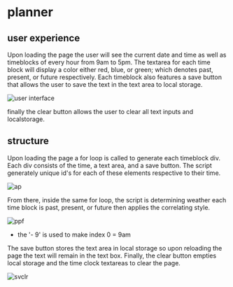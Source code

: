 # planner

## user experience

Upon loading the page the user will see  the current date and time as well as timeblocks of every hour from 9am to 5pm. The textarea for
each time block will display a color either red, blue, or green; which denotes past, present, or future respectively. Each timeblock also
features a save button that allows the user to save the text in the text area to local storage.

![user interface](https://user-images.githubusercontent.com/58165715/73677357-0e6eef00-4684-11ea-8bf3-0fca5b4e6ff0.JPG)

finally the clear button allows the user to clear all text inputs and localstorage.

## structure

Upon loading the page a for loop is called to generate each timeblock div. Each div consists of the time, a text area, and a save button.
The script generately unique id's for each of these elements respective to their time.

![ap](https://user-images.githubusercontent.com/58165715/73678922-69eeac00-4687-11ea-8656-9310e2762f09.JPG)

From there, inside the same for loop, the script is determining weather each time block is past, present, or future then applies the
correlating style. 

![ppf](https://user-images.githubusercontent.com/58165715/73679302-1f216400-4688-11ea-9ce1-b2358a2136dc.JPG)
 * the '- 9' is used to make index 0 = 9am
 
 The save button stores the text area in local storage so upon reloading the page the text will remain in the text box. Finally, the
 clear button empties local storage and the time clock textareas to clear the page.
 
 ![svclr](https://user-images.githubusercontent.com/58165715/73679852-3c0a6700-4689-11ea-82b8-4437f1b1efc9.JPG)

